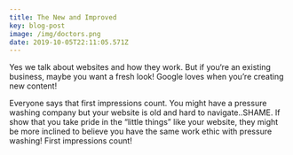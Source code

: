 ```yaml
---
title: The New and Improved
key: blog-post
image: /img/doctors.png
date: 2019-10-05T22:11:05.571Z
---
```

Yes we talk about websites and how they work. But if you‘re an existing business, maybe you want a fresh look! Google loves when you’re creating new content! 

Everyone says that first impressions count. You might have a pressure washing company but your website is old and hard to navigate..SHAME. If show that you take pride in the “little things” like your website, they might be more inclined to believe you have the same work ethic with pressure washing! First impressions count!
